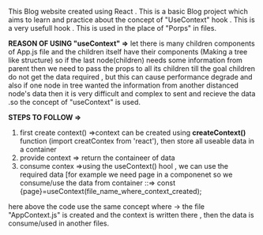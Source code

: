 This Blog website created using React . This is a basic Blog project which aims to learn and practice about the concept of "UseContext" hook . This is a very usefull hook . This is used in the place of "Porps" in files.

**REASON OF USING "useContext" =>**
let there is many children components of App.js file and the children itself have their components (Making a tree like structure) so if the last node(children) needs some information from parent then we need to pass the props to all its 
children till the goal children do not get the data required , but this can cause performance degrade and also if one node in tree wanted the information from another distanced node's data then it is very difficult and complex to sent and 
recieve the data .so the concept of "useContext" is used.

**STEPS TO FOLLOW =>**
1. first create context() =>context can be created using **createContext()** function (import creatContex from 'react'), then store all useable data in a container 
2. provide context => return the containeer of data
3. consume contex =>using the useContext() hool , we can use the required data [for example we need page in a componenet so we consume/use the data from container ::=> const {page}=useContext(file_name_where_context_created);

here above the code use the same concept where -> the file "AppContext.js" is created and the context is written there , then the data is consume/used in another files.

